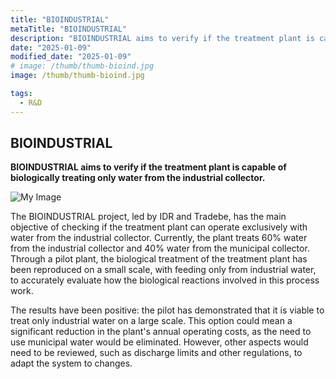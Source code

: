 ```yaml
---
title: "BIOINDUSTRIAL"
metaTitle: "BIOINDUSTRIAL"
description: "BIOINDUSTRIAL aims to verify if the treatment plant is capable of biologically treating only water from the industrial collector."
date: "2025-01-09"
modified_date: "2025-01-09"
# image: /thumb/thumb-bioind.jpg
image: /thumb/thumb-bioind.jpg

tags:
  - R&D
---
```


## BIOINDUSTRIAL

<!-- <img className="PostImg" src="https://www.idr.cat/posts/resalt1.jpg"> -->

<!-- #### Summary -->

<strong>BIOINDUSTRIAL aims to verify if the treatment plant is capable of biologically treating only water from the industrial collector.</strong>

<!-- #### Explanation -->

![My Image](/svg/cat-bioind.svg)

The BIOINDUSTRIAL project, led by IDR and Tradebe, has the main objective of checking if the treatment plant can operate exclusively with water from the industrial collector. Currently, the plant treats 60% water from the industrial collector and 40% water from the municipal collector. Through a pilot plant, the biological treatment of the treatment plant has been reproduced on a small scale, with feeding only from industrial water, to accurately evaluate how the biological reactions involved in this process work.

The results have been positive: the pilot has demonstrated that it is viable to treat only industrial water on a large scale. This option could mean a significant reduction in the plant's annual operating costs, as the need to use municipal water would be eliminated. However, other aspects would need to be reviewed, such as discharge limits and other regulations, to adapt the system to changes. 